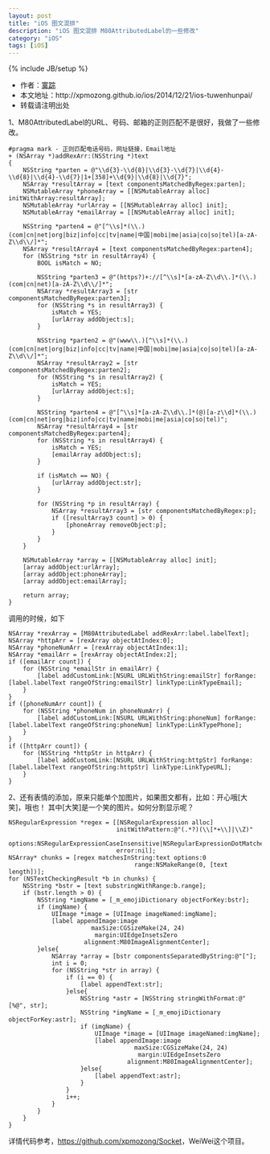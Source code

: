 ```yaml
---
layout: post
title: "iOS 图文混排"
description: "iOS 图文混排 M80AttributedLabel的一些修改"
category: "iOS"
tags: [iOS]
---
```

{% include JB/setup %}

<ul>
    <li>作者：<a href="http://weibo.com/xpmozong" target="blank">寞踪</a></li>
    <li>本文地址：http://xpmozong.github.io/ios/2014/12/21/ios-tuwenhunpai/</li>
    <li>转载请注明出处</li>
</ul>

1、M80AttributedLabel的URL、号码、邮箱的正则匹配不是很好，我做了一些修改。

    #pragma mark - 正则匹配电话号码，网址链接，Email地址
    + (NSArray *)addRexArr:(NSString *)text
    {
        NSString *parten = @"\\d{3}-\\d{8}|\\d{3}-\\d{7}|\\d{4}-\\d{8}|\\d{4}-\\d{7}|1+[358]+\\d{9}|\\d{8}|\\d{7}";
        NSArray *resultArray = [text componentsMatchedByRegex:parten];
        NSMutableArray *phoneArray = [[NSMutableArray alloc] initWithArray:resultArray];
        NSMutableArray *urlArray = [[NSMutableArray alloc] init];
        NSMutableArray *emailArray = [[NSMutableArray alloc] init];
        
        NSString *parten4 = @"[^\\s]*(\\.)(com|cn|net|org|biz|info|cc|tv|name|中国|mobi|me|asia|co|so|tel)[a-zA-Z\\d\\/]*";
        NSArray *resultArray4 = [text componentsMatchedByRegex:parten4];
        for (NSString *str in resultArray4) {
            BOOL isMatch = NO;
            
            NSString *parten3 = @"(https?)+://[^\\s]*[a-zA-Z\\d\\.]*(\\.)(com|cn|net)[a-zA-Z\\d\\/]*";
            NSArray *resultArray3 = [str componentsMatchedByRegex:parten3];
            for (NSString *s in resultArray3) {
                isMatch = YES;
                [urlArray addObject:s];
            }
            
            NSString *parten2 = @"(www\\.)[^\\s]*(\\.)(com|cn|net|org|biz|info|cc|tv|name|中国|mobi|me|asia|co|so|tel)[a-zA-Z\\d\\/]*";
            NSArray *resultArray2 = [str componentsMatchedByRegex:parten2];
            for (NSString *s in resultArray2) {
                isMatch = YES;
                [urlArray addObject:s];
            }
            
            NSString *parten4 = @"[^\\s]*[a-zA-Z\\d\\.]*(@)[a-z\\d]*(\\.)(com|cn|net|org|biz|info|cc|tv|name|mobi|me|asia|co|so|tel)";
            NSArray *resultArray4 = [str componentsMatchedByRegex:parten4];
            for (NSString *s in resultArray4) {
                isMatch = YES;
                [emailArray addObject:s];
            }
            
            if (isMatch == NO) {
                [urlArray addObject:str];
            }
            
            for (NSString *p in resultArray) {
                NSArray *resultArray3 = [str componentsMatchedByRegex:p];
                if ([resultArray3 count] > 0) {
                    [phoneArray removeObject:p];
                }
            }
        }

        NSMutableArray *array = [[NSMutableArray alloc] init];
        [array addObject:urlArray];
        [array addObject:phoneArray];
        [array addObject:emailArray];
        
        return array;
    }

调用的时候，如下

    NSArray *rexArray = [M80AttributedLabel addRexArr:label.labelText];
    NSArray *httpArr = [rexArray objectAtIndex:0];
    NSArray *phoneNumArr = [rexArray objectAtIndex:1];
    NSArray *emailArr = [rexArray objectAtIndex:2];
    if ([emailArr count]) {
        for (NSString *emailStr in emailArr) {
            [label addCustomLink:[NSURL URLWithString:emailStr] forRange:[label.labelText rangeOfString:emailStr] linkType:LinkTypeEmail];
        }
    }
    if ([phoneNumArr count]) {
        for (NSString *phoneNum in phoneNumArr) {
            [label addCustomLink:[NSURL URLWithString:phoneNum] forRange:[label.labelText rangeOfString:phoneNum] linkType:LinkTypePhone];
        }
    }
    if ([httpArr count]) {
        for (NSString *httpStr in httpArr) {
            [label addCustomLink:[NSURL URLWithString:httpStr] forRange:[label.labelText rangeOfString:httpStr] linkType:LinkTypeURL];
        }
    }
    

2、还有表情的添加，原来只能单个加图片，如果图文都有，比如：开心哦[大笑]，哦也！   其中[大笑]是一个笑的图片。如何分割显示呢？

    NSRegularExpression *regex = [[NSRegularExpression alloc]
                                  initWithPattern:@"(.*?)(\\[*+\\]|\\Z)"
                                  options:NSRegularExpressionCaseInsensitive|NSRegularExpressionDotMatchesLineSeparators
                                  error:nil];
    NSArray* chunks = [regex matchesInString:text options:0
                                       range:NSMakeRange(0, [text length])];
    for (NSTextCheckingResult *b in chunks) {
        NSString *bstr = [text substringWithRange:b.range];
        if (bstr.length > 0) {
            NSString *imgName = [_m_emojiDictionary objectForKey:bstr];
            if (imgName) {
                UIImage *image = [UIImage imageNamed:imgName];
                [label appendImage:image
                           maxSize:CGSizeMake(24, 24)
                            margin:UIEdgeInsetsZero
                         alignment:M80ImageAlignmentCenter];
            }else{
                NSArray *array = [bstr componentsSeparatedByString:@"["];
                int i = 0;
                for (NSString *str in array) {
                    if (i == 0) {
                        [label appendText:str];
                    }else{
                        NSString *astr = [NSString stringWithFormat:@"[%@", str];
                        NSString *imgName = [_m_emojiDictionary objectForKey:astr];
                        if (imgName) {
                            UIImage *image = [UIImage imageNamed:imgName];
                            [label appendImage:image
                                       maxSize:CGSizeMake(24, 24)
                                        margin:UIEdgeInsetsZero
                                     alignment:M80ImageAlignmentCenter];
                        }else{
                            [label appendText:astr];
                        }
                    }
                    i++;
                }
            }
        }
    }

详情代码参考，<a href="https://github.com/xpmozong/Socket" target="_blank">https://github.com/xpmozong/Socket</a>，WeiWei这个项目。

